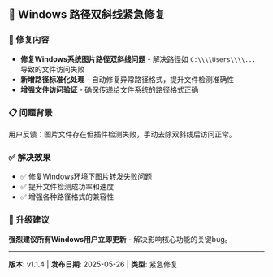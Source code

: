 ## 🚨 Windows 路径双斜线紧急修复

### 🔧 修复内容
- **修复Windows系统图片路径双斜线问题** - 解决路径如 `C:\\\\Users\\\\...` 导致的文件访问失败
- **新增路径标准化处理** - 自动修复异常路径格式，提升文件检测准确性
- **增强文件访问验证** - 确保传递给文件系统的路径格式正确

### 📋 问题背景
用户反馈：图片文件存在但插件检测失败，手动去除双斜线后访问正常。

### ✅ 解决效果
- ✅ 修复Windows环境下图片转发失败问题
- ✅ 提升文件检测成功率和速度  
- ✅ 增强各种路径格式的兼容性

### 🚀 升级建议
**强烈建议所有Windows用户立即更新** - 解决影响核心功能的关键bug。

---
**版本**: v1.1.4 | **发布日期**: 2025-05-26 | **类型**: 紧急修复
